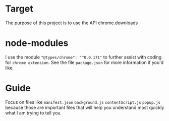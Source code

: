 # Target
The purpose of this project is to use the API chrome.downloads

# node-modules
I use the module `"@types/chrome": "^0.0.171"` to further assist with coding for `chrome extension`. See the file `package.json` for more information if you'd like.

# Guide
Focus on files like `manifest.json` `background.js` `contentScript.js` `popup.js` because those are important files that will help you understand most quickly what I am trying to tell you.
